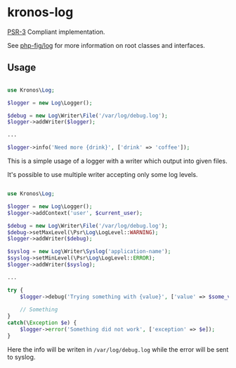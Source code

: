 kronos-log
==========

[PSR-3](https://github.com/php-fig/fig-standards/blob/master/accepted/PSR-3-logger-interface.md) Compliant implementation.

See [php-fig/log](https://github.com/php-fig/log) for more information on root classes and interfaces.

Usage
-----

```php

use Kronos\Log;

$logger = new Log\Logger();

$debug = new Log\Writer\File('/var/log/debug.log');
$logger->addWriter($logger);

...

$logger->info('Need more {drink}', ['drink' => 'coffee']);
```

This is a simple usage of a logger with a writer which output into given files.

It's possible to use multiple writer accepting only some log levels.

```php

use Kronos\Log;

$logger = new Log\Logger();
$logger->addContext('user', $current_user);

$debug = new Log\Writer\File('/var/log/debug.log');
$debug->setMaxLevel(\Psr\Log\LogLevel::WARNING);
$logger->addWriter($debug);

$syslog = new Log\Writer\Syslog('application-name');
$syslog->setMinLevel(\Psr\Log\LogLevel::ERROR);
$logger->addWriter($syslog);

...

try {
    $logger->debug('Trying something with {value}', ['value' => $some_variable]);
    
    // Something
}
catch(\Exception $e) {
    $logger->error('Something did not work', ['exception' => $e]);
}
```

Here the info will be writen in `/var/log/debug.log` while the error will be sent to syslog.